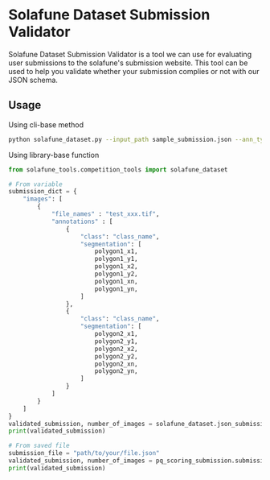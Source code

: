 # Solafune Dataset Submission Validator

Solafune Dataset Submission Validator is a tool we can use for evaluating user submissions to the solafune's submission website. This tool can be used to help you validate whether your submission complies or not with our JSON schema.

## Usage

Using cli-base method

```bash
python solafune_dataset.py --input_path sample_submission.json --ann_type segmentation # Insert your JSON file
```

Using library-base function

```python
from solafune_tools.competition_tools import solafune_dataset

# From variable
submission_dict = {
    "images": [
        {
            "file_names" : "test_xxx.tif",
            "annotations" : [
                {
                    "class": "class_name",
                    "segmentation": [
                        polygon1_x1,
                        polygon1_y1,
                        polygon1_x2,
                        polygon1_y2,
                        polygon1_xn,
                        polygon1_yn,
                    ]
                },
                {
                    "class": "class_name",
                    "segmentation": [
                        polygon2_x1,
                        polygon2_y1,
                        polygon2_x2,
                        polygon2_y2,
                        polygon2_xn,
                        polygon2_yn,
                    ]
                }
            ]
        }
    ]
}
validated_submission, number_of_images = solafune_dataset.json_submission_validator(pdict = submission_dict, ann_type = "segmentation")
print(validated_submission)

# From saved file
submission_file = "path/to/your/file.json"
validated_submission, number_of_images = pq_scoring_submission.submission_validator(file_path = submission_file, ann_type = "segmentation")
print(validated_submission)
```
